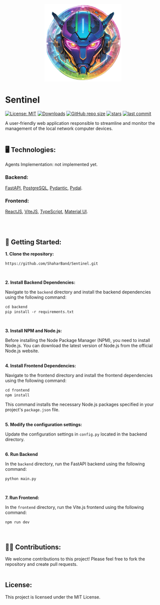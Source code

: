 <div align="center">
  <img src="./logo.png" width="250px" alt="Sentinel Logo" title="Sentinel Logo">
</div>

# Sentinel

[![License: MIT](https://img.shields.io/badge/License-MIT-yellow.svg)](https://github.com/ShaharBand/Sentinel/blob/main/LICENSE)
[![Downloads](https://img.shields.io/github/downloads/ShaharBand/Sentinel/total.svg)](https://github.com/ShaharBand/Sentinel/releases)
[![GitHub repo size](https://img.shields.io/github/repo-size/ShaharBand/Sentinel.svg)](https://github.com/ShaharBand/Sentinel)
[![stars](https://img.shields.io/github/stars/ShaharBand/Sentinel.svg?style=badge)](https://github.com/ShaharBand/Sentinel/stargazers)
[![last commit](https://img.shields.io/github/last-commit/ShaharBand/Sentinel.svg)](https://github.com/ShaharBand/Sentinel/commits/main)

A user-friendly web application responsible to streamline and monitor the management of the local network computer devices.
<br><br>

## 🖥️ Technologies:
Agents Implementation: not implemented yet.

### Backend:

[FastAPI](https://github.com/tiangolo/fastapi),
[PostgreSQL](https://github.com/postgres/postgres),
[Pydantic](https://github.com/samuelcolvin/pydantic),
[Pydal](https://github.com/web2py/pydal).

### Frontend:

[ReactJS](https://github.com/facebook/react),
[ViteJS](https://github.com/vitejs/vite),
[TypeScript](https://github.com/microsoft/TypeScript),
[Material UI](https://github.com/mui/material-ui).

<br><br>



## 🌱 Getting Started:

**1. Clone the repository:**

```commandline
https://github.com/ShaharBand/Sentinel.git
```

<br>

**2. Install Backend Dependencies:**

Navigate to the `backend` directory and install the backend dependencies using the following command:

```commandline
cd backend
pip install -r requirements.txt
```

<br>

**3. Install NPM and Node.js:**

Before installing the Node Package Manager (NPM), you need to install Node.js.
You can download the latest version of Node.js from the official Node.js website.
<br><br>

**4. Install Frontend Dependencies:**

Navigate to the frontend directory and install the frontend dependencies using the following command:

```commandline
cd frontend
npm install
```

This command installs the necessary Node.js packages specified in your project's `package.json` file.
<br><br>

**5. Modify the configuration settings:**

Update the configuration settings in `config.py` located in the backend directory.
<br><br>

**6. Run Backend**

In the `backend` directory, run the FastAPI backend using the following command:

```commandline
python main.py
```

<br>

**7. Run Frontend:**

In the `frontend` directory, run the Vite.js frontend using the following command:

```commandline
npm run dev
```

<br>

## 👨‍💻 Contributions:

We welcome contributions to this project! Please feel free to fork the repository and create pull requests.
<br><br>

## License:

This project is licensed under the MIT License.
